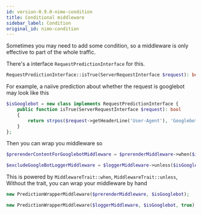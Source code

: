 ```yaml
---
id: version-0.9.0-nimo-condition
title: Conditional middleware
sidebar_label: Condition
original_id: nimo-condition
---
```


Sometimes you may need to add some condition, so a middleware is only effective to part of the whole traffic.

There's a interface `RequestPredictionInterface` for this. 

```php
RequestPredictionInterface::isTrue(ServerRequestInterface $request): bool;
```

For example, a naiive prediction about whether the request is googlebot may look like this

```php
$isGooglebot = new class implements RequestPredictionInterface {
    public function isTrue(ServerRequestInterface $request): bool
    {
        return strpos($request->getHeaderLine('User-Agent'), 'Googlebot') !== false;
    }
};
```

Then you can wrap you middleware so 

```php
$prerenderContentForGooglebotMiddleware = $prerenderMiddleware->when($isGooglebot);

$excludeGoogleBotLoggerMiddleware = $loggerMiddleware->unless($isGooglebot); 
```

This is powered by `MiddlewareTrait::when`, `MiddlewareTrait::unless`, 
Without the trait, you can wrap your middleware by hand

```php
new PredictionWrapperMiddleware($prerenderMiddleware, $isGooglebot);

new PredictionWrapperMiddleware($loggerMiddleware, $isGooglebot, true); // use 3rd parameter to reverse the prediction
```
